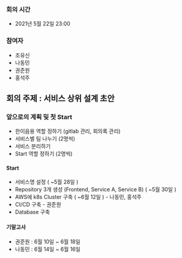   ### 회의 시간
- 2021년 5월 22일 23:00

### 참여자
- 조유신
- 나동민
- 권준원
- 홍석주

## 회의 주제 : 서비스 상위 설계 초안

### 앞으로의 계획 및 첫 Start
- 한이음용 역할 정하기 (gitlab 관리, 회의록 관리)
- 서비스별 팀 나누기 (2명씩)
- 서비스 분리하기
- Start 역할 정하기 (2명씩)

#### Start
- 서비스명 설정 ( ~5월 28일 )
- Repository 3개 생성 (Frontend, Service A, Service B) ( ~5월 30일 )
- AWS에 k8s Cluster 구축 ( ~6월 12일 ) - 나동민, 홍석주
- CI/CD 구축 - 권준원
- Database 구축

#### 기말고사
- 권준원 : 6월 10일 ~ 6월 18일
- 나동민 : 6월 14일 ~ 6월 16일


